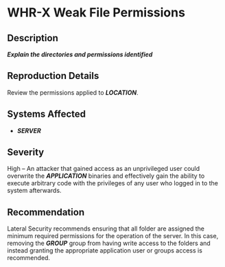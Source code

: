 WHR-X Weak File Permissions
===========================

Description
-----------
***Explain the directories and permissions identified***

Reproduction Details
--------------------
Review the permissions applied to ***LOCATION***.

Systems Affected
----------------
  * ***SERVER***

Severity
--------
High – An attacker that gained access as an unprivileged user could overwrite the ***APPLICATION*** binaries and effectively gain the ability to execute arbitrary code with the privileges of any user who logged in to the system afterwards.

Recommendation
--------------
Lateral Security recommends ensuring that all folder are assigned the minimum required permissions for the operation of the server. In this case, removing the ***GROUP*** group from having write access to the folders and instead granting the appropriate application user or groups access is recommended.
